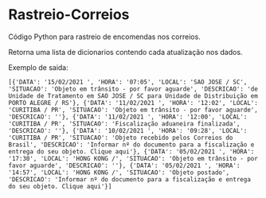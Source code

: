 # Rastreio-Correios
Código Python para rastreio de encomendas nos correios.

Retorna uma lista de dicionarios contendo cada atualização nos dados.

Exemplo de saida:

    [{'DATA': '15/02/2021 ', 'HORA': '07:05', 'LOCAL': 'SAO JOSE / SC', 'SITUACAO': 'Objeto em trânsito - por favor aguarde', 'DESCRICAO': 'de Unidade de Tratamento em SAO JOSE / SC para Unidade de Distribuição em PORTO ALEGRE / RS'}, {'DATA': '11/02/2021 ', 'HORA': '12:02', 'LOCAL': 'CURITIBA / PR', 'SITUACAO': 'Objeto em trânsito - por favor aguarde', 'DESCRICAO': ''}, {'DATA': '11/02/2021 ', 'HORA': '12:00', 'LOCAL': 'CURITIBA / PR', 'SITUACAO': 'Fiscalização aduaneira finalizada', 'DESCRICAO': ''}, {'DATA': '10/02/2021 ', 'HORA': '09:28', 'LOCAL': 'CURITIBA / PR', 'SITUACAO': 'Objeto recebido pelos Correios do Brasil', 'DESCRICAO': 'Informar nº do documento para a fiscalização e entrega do seu objeto. Clique aqui'}, {'DATA': '05/02/2021 ', 'HORA': '17:30', 'LOCAL': 'HONG KONG /', 'SITUACAO': 'Objeto em trânsito - por favor aguarde', 'DESCRICAO': ''}, {'DATA': '05/02/2021 ', 'HORA': '14:57', 'LOCAL': 'HONG KONG /', 'SITUACAO': 'Objeto postado', 'DESCRICAO': 'Informar nº do documento para a fiscalização e entrega do seu objeto. Clique aqui'}]
